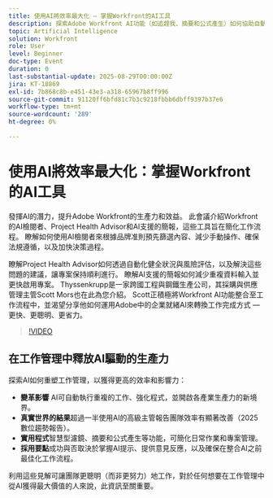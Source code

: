 ```yaml
---
title: 使用AI將效率最大化 — 掌握Workfront的AI工具
description: 探索Adobe Workfront AI功能（如追趕我、摘要和公式產生）如何協助自動化工作、最佳化工作流程並提高生產力。
topic: Artificial Intelligence
solution: Workfront
role: User
level: Beginner
doc-type: Event
duration: 0
last-substantial-update: 2025-08-29T00:00:00Z
jira: KT-18869
exl-id: 7b868c8b-e451-43e3-a318-65967b8ff996
source-git-commit: 91120ff6bfd81c7b3c9218fbbb6dbff9397b37e6
workflow-type: tm+mt
source-wordcount: '289'
ht-degree: 0%

---
```


# 使用AI將效率最大化：掌握Workfront的AI工具

發揮AI的潛力，提升Adobe Workfront的生產力和效益。 此會議介紹Workfront的AI檢閱者、Project Health Advisor和AI支援的簡報，這些工具旨在簡化工作流程。 瞭解如何使用AI檢閱者來根據品牌准則預先篩選內容、減少手動操作、確保法規遵循，以及加快決策過程。

瞭解Project Health Advisor如何透過自動化健全狀況與風險評估，以及解決這些問題的建議，讓專案保持順利進行。 瞭解AI支援的簡報如何減少重複資料輸入並更快啟用專案。 Thyssenkrupp是一家跨國工程與鋼鐵生產公司，其採購與供應管理主管Scott Mors也在此為您介紹。 Scott正積極將Workfront AI功能整合至工作流程中，並渴望分享他如何運用Adobe中的企業就緒AI來轉換工作完成方式 — 更快、更聰明、更省力。

>[!VIDEO](https://video.tv.adobe.com/v/3471393/?learn=on&enablevpops)

## 在工作管理中釋放AI驅動的生產力

探索AI如何重塑工作管理，以獲得更高的效率和影響力：

* **變革影響** AI可自動執行重複的工作、強化程式，並開啟各產業生產力的新境界。
* **真實世界的結果**&#x200B;超過一半使用AI的高級主管報告團隊效率有顯著改善（2025數位趨勢報告）。
* **實用程式**&#x200B;智慧型濾鏡、摘要和公式產生等功能，可簡化日常作業和專案管理。
* **採用要點**&#x200B;成功與否取決於掌握AI提示、提供意見反應，以及確保在整合AI之前最佳化工作流程。

利用這些見解可讓團隊更聰明（而非更努力）地工作，對於任何想要在工作管理中從AI獲得最大價值的人來說，此資訊至關重要。
